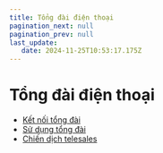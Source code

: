```yaml
---
title: Tổng đài điện thoại
pagination_next: null
pagination_prev: null
last_update:
   date: 2024-11-25T10:53:17.175Z
---
```

# Tổng đài điện thoại
* [Kết nối tổng đài](/90-tong-dai-dien-thoai/1.-ket-noi-tong-dai.md)
* [Sử dụng tổng đài](/90-tong-dai-dien-thoai/2.-su-dung-tong-dai.md)
* [Chiến dịch telesales](/90-tong-dai-dien-thoai/3.-chien-dich-telesales.md)